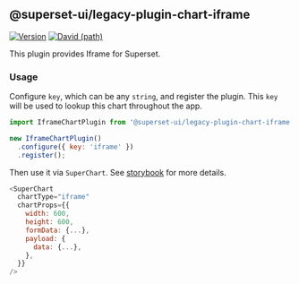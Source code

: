 ## @superset-ui/legacy-plugin-chart-iframe

[![Version](https://img.shields.io/npm/v/@superset-ui/legacy-plugin-chart-iframe.svg?style=flat-square)](https://img.shields.io/npm/v/@superset-ui/legacy-plugin-chart-iframe.svg?style=flat-square)
[![David (path)](https://img.shields.io/david/apache-superset/superset-ui-plugins.svg?path=packages%2Fsuperset-ui-legacy-plugin-chart-iframe&style=flat-square)](https://david-dm.org/apache-superset/superset-ui-plugins?path=packages/superset-ui-legacy-plugin-chart-iframe)

This plugin provides Iframe for Superset.

### Usage

Configure `key`, which can be any `string`, and register the plugin. This `key` will be used to lookup this chart throughout the app.

```js
import IframeChartPlugin from '@superset-ui/legacy-plugin-chart-iframe';

new IframeChartPlugin()
  .configure({ key: 'iframe' })
  .register();
```

Then use it via `SuperChart`. See [storybook](https://apache-superset.github.io/superset-ui-plugins/?selectedKind=plugin-chart-iframe) for more details.

```js
<SuperChart
  chartType="iframe"
  chartProps={{
    width: 600,
    height: 600,
    formData: {...},
    payload: {
      data: {...},
    },
  }}
/>
```